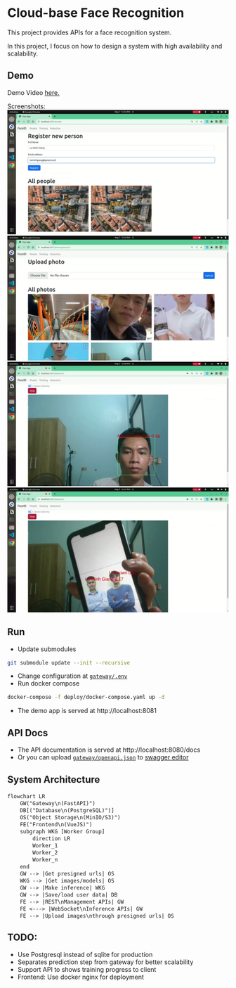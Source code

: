 # Cloud-base Face Recognition
This project provides APIs for a face recognition system.

In this project, I focus on how to design a system with high availability and scalability.

## Demo
Demo Video [here.](https://youtu.be/OwbksRAelIc)

Screenshots:
![](docs/images/new_person.png)
![](docs/images/photo.png)
![](docs/images/detect1.png)
![](docs/images/detect2.png)

## Run
- Update submodules
```sh
git submodule update --init --recursive
```
- Change configuration at [`gateway/.env`](gateway/.env)
- Run docker compose
```sh
docker-compose -f deploy/docker-compose.yaml up -d
```
- The demo app is served at http://localhost:8081

## API Docs
- The API documentation is served at http://localhost:8080/docs
- Or you can upload [`gateway/openapi.json`](gateway/openapi.json) to [swagger editor](https://editor.swagger.io/)

## System Architecture
```mermaid
flowchart LR
    GW("Gateway\n(FastAPI)")
    DB[("Database\n(PostgreSQL)")]
    OS("Object Storage\n(MinIO/S3)")
    FE("Frontend\n(VueJS)")
    subgraph WKG [Worker Group]
        direction LR
        Worker_1
        Worker_2
        Worker_n
    end
    GW --> |Get presigned urls| OS
    WKG --> |Get images/models| OS
    GW --> |Make inference| WKG
    GW --> |Save/load user data| DB
    FE --> |REST\nManagement APIs| GW
    FE <---> |WebSocket\nInference APIs| GW
    FE --> |Upload images\nthrough presigned urls| OS
```
## TODO:
- Use Postgresql instead of sqlite for production
- Separates prediction step from gateway for better scalability
- Support API to shows training progress to client
- Frontend: Use docker nginx for deployment
  